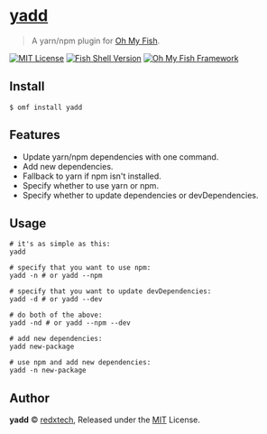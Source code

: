 # [yadd][repo-link]
> A yarn/npm plugin for [Oh My Fish][omf-link].

[![MIT License](https://img.shields.io/badge/license-MIT-007EC7.svg?style=flat-square)](/LICENSE)
[![Fish Shell Version](https://img.shields.io/badge/fish-v2.2.0-007EC7.svg?style=flat-square)](https://fishshell.com)
[![Oh My Fish Framework](https://img.shields.io/badge/Oh%20My%20Fish-Framework-007EC7.svg?style=flat-square)](https://www.github.com/oh-my-fish/oh-my-fish)


## Install

```fish
$ omf install yadd
```

## Features

* Update yarn/npm dependencies with one command.
* Add new dependencies.
* Fallback to yarn if npm isn't installed.
* Specify whether to use yarn or npm.
* Specify whether to update dependencies or devDependencies.

## Usage

```fish
# it's as simple as this:
yadd

# specify that you want to use npm:
yadd -n # or yadd --npm

# specify that you want to update devDependencies:
yadd -d # or yadd --dev

# do both of the above:
yadd -nd # or yadd --npm --dev

# add new dependencies:
yadd new-package

# use npm and add new dependencies:
yadd -n new-package
```

## Author

**yadd** © [redxtech][author], Released under the [MIT][mit] License.

[mit]:            https://opensource.org/licenses/MIT
[author]:         https://github.com/redxtech
[omf-link]:       https://github.com/oh-my-fish/oh-my-fish
[repo-link]:      https://github.com/redxtech/yadd

[license-badge]:  https://img.shields.io/badge/license-MIT-007EC7.svg?style=flat-square
